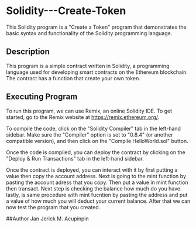 # Solidity---Create-Token
This Solidity program is a "Create a Token" program that demonstrates the basic syntax and functionality of the Solidity programming language. 

## Description
This program is a simple contract written in Solidity, a programming language used for developing smart contracts on the Ethereum blockchain. 
The contract has a function that create your own token.

## Executing Program
To run this program, we can use Remix, an online Solidity IDE. To get started, go to the Remix website at https://remix.ethereum.org/.

To compile the code, click on the "Solidity Compiler" tab in the left-hand sidebar. Make sure the "Compiler" option is set to "0.8.4" (or another compatible version), 
and then click on the "Compile HelloWorld.sol" button.

Once the code is compiled, you can deploy the contract by clicking on the "Deploy & Run Transactions" tab in the left-hand sidebar. 

Once the contract is deployed, you can interact with it by first putting a value then copy the account address. Next is going to the mint function by pasting the account adress that you copy.
Then put a value in mint function then transact. Next step is checking the balance how much do you have. lastly, is same procedure with mint fucntion by pasting the address and put a value of how much you will deduct your current balance.
After that we can now test the program that you created. 

##Author Jan Jerick M. Acupinpin


